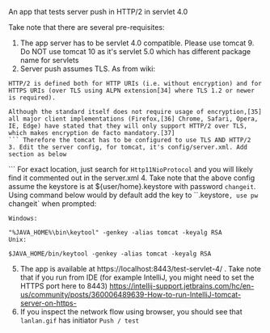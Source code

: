 An app that tests server push in HTTP/2 in servlet 4.0

Take note that there are several pre-requisites:
1. The app server has to be servlet 4.0 compatible. Please use tomcat 9. Do NOT use tomcat 10 as it's servlet 5.0 which has different package name for servlets
2. Server push assumes TLS. As from wiki:
```
HTTP/2 is defined both for HTTP URIs (i.e. without encryption) and for HTTPS URIs (over TLS using ALPN extension[34] where TLS 1.2 or newer is required).

Although the standard itself does not require usage of encryption,[35] all major client implementations (Firefox,[36] Chrome, Safari, Opera, IE, Edge) have stated that they will only support HTTP/2 over TLS, which makes encryption de facto mandatory.[37]
``` Therefore the tomcat has to be configured to use TLS AND HTTP/2
3. Edit the server config, for tomcat, it's config/server.xml. Add section as below
```
<Connector
           protocol="org.apache.coyote.http11.Http11NioProtocol"
           port="8443" maxThreads="200"
           scheme="https" secure="true" SSLEnabled="true"
           keystoreFile="${user.home}/.keystore" keystorePass="changeit"
           clientAuth="false" sslProtocol="TLS">
		   <UpgradeProtocol className="org.apache.coyote.http2.Http2Protocol"/>
   </Connector>
``` For exact location, just search for `Http11NioProtocol` and you will likely find it commented out in the server.xml
4. Take note that the above config assume the keystore is at ${user/home}.keystore with password `changeit`. Using command below would by default add the key to ``.keystore`, use pw `changeit` when prompted:
```
Windows:

"%JAVA_HOME%\bin\keytool" -genkey -alias tomcat -keyalg RSA
Unix:

$JAVA_HOME/bin/keytool -genkey -alias tomcat -keyalg RSA
```
5. The app is available at https://localhost:8443/test-servlet-4/ . Take note that if you run from IDE (for example IntelliJ, you might need to set the HTTPS port here to 8443) https://intellij-support.jetbrains.com/hc/en-us/community/posts/360006489639-How-to-run-IntelliJ-tomcat-server-on-https-
6. If you inspect the network flow using browser, you should see that `lanlan.gif` has initiator `Push / test`
